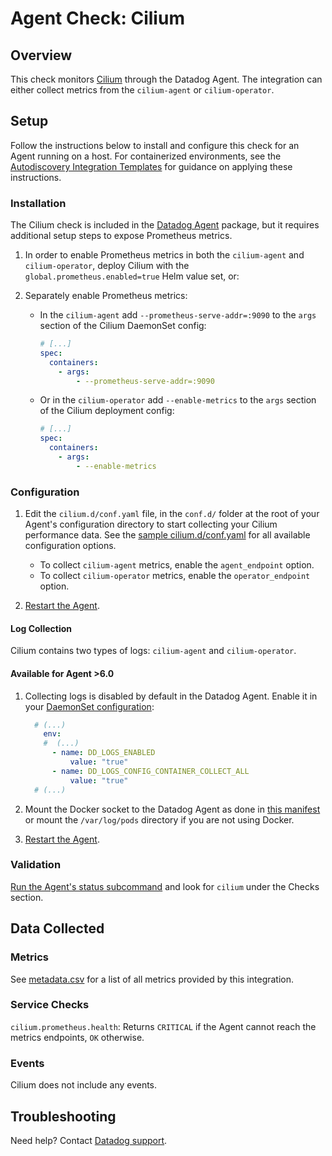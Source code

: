 # Agent Check: Cilium

## Overview

This check monitors [Cilium][1] through the Datadog Agent. The integration can either collect metrics from the `cilium-agent` or `cilium-operator`.

## Setup

Follow the instructions below to install and configure this check for an Agent running on a host. For containerized environments, see the [Autodiscovery Integration Templates][2] for guidance on applying these instructions.

### Installation

The Cilium check is included in the [Datadog Agent][3] package, but it requires additional setup steps to expose Prometheus metrics.

1. In order to enable Prometheus metrics in both the `cilium-agent` and `cilium-operator`, deploy Cilium with the `global.prometheus.enabled=true` Helm value set, or:

2. Separately enable Prometheus metrics:

   - In the `cilium-agent` add `--prometheus-serve-addr=:9090` to the `args` section of the Cilium DaemonSet config:

     ```yaml
     # [...]
     spec:
       containers:
         - args:
             - --prometheus-serve-addr=:9090
     ```



   - Or in the `cilium-operator` add `--enable-metrics` to the `args` section of the Cilium deployment config:

     ```yaml
     # [...]
     spec:
       containers:
         - args:
             - --enable-metrics
     ```

### Configuration

1. Edit the `cilium.d/conf.yaml` file, in the `conf.d/` folder at the root of your Agent's configuration directory to start collecting your Cilium performance data. See the [sample cilium.d/conf.yaml][4] for all available configuration options.

   - To collect `cilium-agent` metrics, enable the `agent_endpoint` option.
   - To collect `cilium-operator` metrics, enable the `operator_endpoint` option.

2. [Restart the Agent][5].

#### Log Collection

Cilium contains two types of logs: `cilium-agent` and `cilium-operator`.

#### Available for Agent >6.0

1. Collecting logs is disabled by default in the Datadog Agent. Enable it in your [DaemonSet configuration][4]:

   ```yaml
     # (...)
       env:
       #  (...)
         - name: DD_LOGS_ENABLED
             value: "true"
         - name: DD_LOGS_CONFIG_CONTAINER_COLLECT_ALL
             value: "true"
     # (...)
   ```

2. Mount the Docker socket to the Datadog Agent as done in [this manifest][9] or mount the `/var/log/pods` directory if you are not using Docker.

3. [Restart the Agent][5].

### Validation

[Run the Agent's status subcommand][6] and look for `cilium` under the Checks section.

## Data Collected

### Metrics

See [metadata.csv][7] for a list of all metrics provided by this integration.

### Service Checks

`cilium.prometheus.health`: Returns `CRITICAL` if the Agent cannot reach the metrics endpoints, `OK` otherwise.

### Events

Cilium does not include any events.

## Troubleshooting

Need help? Contact [Datadog support][8].

[1]: https://cilium.io
[2]: https://docs.datadoghq.com/agent/autodiscovery/integrations
[3]: https://docs.datadoghq.com/agent
[4]: https://github.com/DataDog/integrations-core/blob/master/cilium/datadog_checks/cilium/data/conf.yaml.example
[5]: https://docs.datadoghq.com/agent/guide/agent-commands/#start-stop-and-restart-the-agent
[6]: https://docs.datadoghq.com/agent/guide/agent-commands/#agent-status-and-information
[7]: https://github.com/DataDog/integrations-core/blob/master/cilium/metadata.csv
[8]: https://docs.datadoghq.com/help
[9]: https://docs.datadoghq.com/agent/kubernetes/daemonset_setup/?tab=k8sfile#create-manifest
